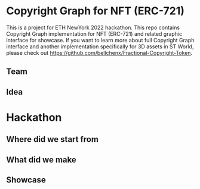 # Copyright Graph for NFT (ERC-721)
This is a project for ETH NewYork 2022 hackathon. This repo contains Copyright Graph implementation for NFT (ERC-721) and related graphic interface for showcase. If you want to learn more about full Copyright Graph interface and another implementation specifically for 3D assets in ST World, please check out https://github.com/bellchenx/Fractional-Copyright-Token.

## Team

## Idea

# Hackathon 

## Where did we start from

## What did we make

## Showcase


